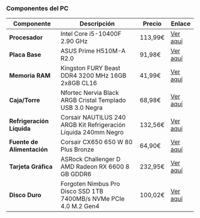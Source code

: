 ### Componentes del PC

| Componente | Descripción | Precio | Enlace |
|------------|-------------|--------|--------|
| **Procesador** | Intel Core i5-10400F 2.90 GHz | 113,99€ | [Ver aquí](https://www.pccomponentes.com/intel-core-i5-10400f-290-ghz) |
| **Placa Base** | ASUS Prime H510M-A R2.0 | 91,98€ | [Ver aquí](https://www.pccomponentes.com/asus-prime-h510m-a-r20) |
| **Memoria RAM** | Kingston FURY Beast DDR4 3200 MHz 16GB 2x8GB CL16 | 41,99€ | [Ver aquí](https://www.pccomponentes.com/kingston-fury-beast-ddr4-3200-mhz-16gb-2x8gb-cl16) |
| **Caja/Torre** | Nfortec Nervia Black ARGB Cristal Templado USB 3.0 Negra | 68,98€ | [Ver aquí](https://www.pccomponentes.com/nfortec-nervia-black-argb-cristal-templado-usb-30-negra) |
| **Refrigeración Líquida** | Corsair NAUTILUS 240 ARGB Kit Refrigeración Líquida 240mm Negro | 132,56€ | [Ver aquí](https://www.pccomponentes.com/corsair-nautilus-240-rs-argb-kit-refrigeracion-liquida-240mm-negro) |
| **Fuente de Alimentación** | Corsair CX650 650 W 80 Plus Bronze | 64,90€ | [Ver aquí](https://www.pccomponentes.com/corsair-cx650-650-w-80-plus-bronze) |
| **Tarjeta Gráfica** | ASRock Challenger D AMD Radeon RX 6600 8 GB GDDR6 | 232,95€ | [Ver aquí](https://www.pccomponentes.com/asrock-challenger-d-amd-radeon-rx-6600-8-gb-gddr6) |
| **Disco Duro** | Forgoten Nimbus Pro Disco SSD 1TB 7400MB/s NVMe PCIe 4.0 M.2 Gen4 | 100,02€ | [Ver aquí](https://www.pccomponentes.com/disco-duro-forgeon-nimbus-pro-disco-ssd-1tb-7400mb-s-nvme-pcie-40-m2-gen4) |